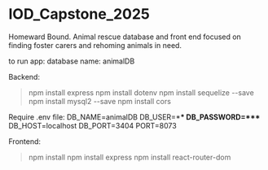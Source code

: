 # IOD_Capstone_2025

Homeward Bound. Animal rescue database and front end focused on finding foster carers and rehoming animals in need.

to run app:
database name: animalDB

Backend:

> npm install express
> npm install dotenv
> npm install sequelize --save
> npm install mysql2 --save
> npm install cors

Require .env file:
DB_NAME=animalDB
DB_USER=\***\*
DB_PASSWORD=\*\*\***
DB_HOST=localhost
DB_PORT=3404
PORT=8073

Frontend:

> npm install
> npm install express
> npm install react-router-dom
